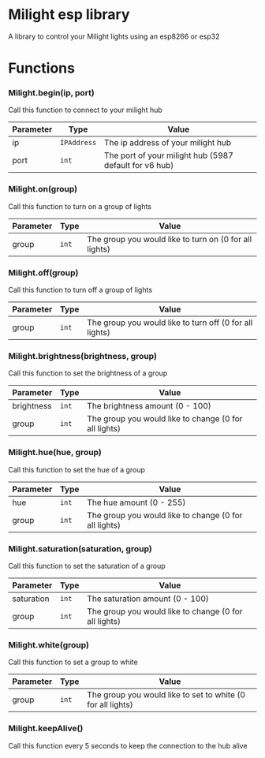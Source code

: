 # Milight esp library

A library to control your Milight lights using an esp8266 or esp32


# Functions

### Milight.begin(ip, port)
Call this function to connect to your milight hub

| Parameter | Type | Value |
| --- | --- | --- |
| ip | `IPAddress` | The ip address of your milight hub |
| port | `int` | The port of your milight hub (5987 default for v6 hub) |


### Milight.on(group)
Call this function to turn on a group of lights

| Parameter | Type | Value
|---|---|---|
| group | `int` | The group you would like to turn on (0 for all lights) |

### Milight.off(group)
Call this function to turn off a group of lights

| Parameter | Type | Value
|---|---|---|
| group | `int` | The group you would like to turn off (0 for all lights) |


### Milight.brightness(brightness, group)
Call this function to set the brightness of a group

| Parameter | Type | Value
|---|---|---|
| brightness | `int` | The brightness amount (0 - 100) |
| group | `int` | The group you would like to change (0 for all lights) |


### Milight.hue(hue, group)
Call this function to set the hue of a group

| Parameter | Type | Value
|---|---|---|
| hue | `int` | The hue amount (0 - 255) |
| group | `int` | The group you would like to change (0 for all lights) |


### Milight.saturation(saturation, group)
Call this function to set the saturation of a group

| Parameter | Type | Value
|---|---|---|
| saturation | `int` | The saturation amount (0 - 100) |
| group | `int` | The group you would like to change (0 for all lights) |


### Milight.white(group)
Call this function to set a group to white

Parameter | Type | Value
--- | --- | ---
group | `int` | The group you would like to set to white (0 for all lights)


### Milight.keepAlive()
Call this function every 5 seconds to keep the connection to the hub alive
